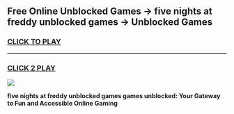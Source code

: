 
## Free Online Unblocked Games → five nights at freddy unblocked games → Unblocked Games
<h3>
<a href="https://premium.freeplayer.one?title=five_nights_at_freddy_unblocked_games&ref=21F">CLICK TO PLAY</a></h3>
<hr>

<h3>
<a href="https://premium.freeplayer.one?title=five_nights_at_freddy_unblocked_games&ref=21F">CLICK 2 PLAY</a>
  
</h3>

<a href="https://premium.freeplayer.one?title=five_nights_at_freddy_unblocked_games&ref=21F/"><img src="https://clearcache.store/games.png"></a>


**five nights at freddy unblocked games games unblocked: Your Gateway to Fun and Accessible Online Gaming**
